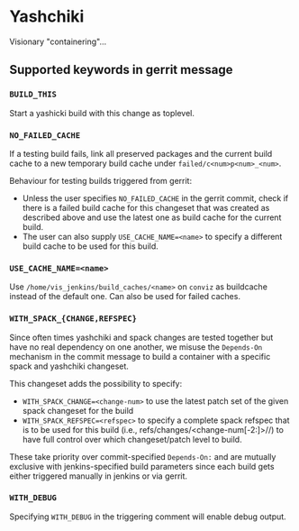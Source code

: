 # Yashchiki

Visionary "containering"…

## Supported keywords in gerrit message

### `BUILD_THIS`

Start a yashicki build with this change as toplevel.


### `NO_FAILED_CACHE`

If a testing build fails, link all preserved packages and the current build
cache to a new temporary build cache under `failed/c<num>p<num>_<num>`.

Behaviour for testing builds triggered from gerrit:
* Unless the user specifies `NO_FAILED_CACHE` in the gerrit commit,
  check if there is a failed build cache for this changeset that was
  created as described above and use the latest one as build cache for
  the current build.
* The user can also supply `USE_CACHE_NAME=<name>` to specify a
  different build cache to be used for this build.


### `USE_CACHE_NAME=<name>`

Use `/home/vis_jenkins/build_caches/<name>` on `conviz` as buildcache instead
of the default one. Can also be used for failed caches.


### `WITH_SPACK_{CHANGE,REFSPEC}`

Since often times yashchiki and spack changes are tested together but
have no real dependency on one another, we misuse the `Depends-On`
mechanism in the commit message to build a container with a specific
spack and yashchiki changeset.

This changeset adds the possibility to specify:
* `WITH_SPACK_CHANGE=<change-num>` to use the latest patch set of the
  given spack changeset for the build
* `WITH_SPACK_REFSPEC=<refspec>` to specify a complete spack refspec
  that is to be used for this build (i.e.,
  refs/changes/<change-num[-2:]>/<change-num>/<patch-level>) to have
  full control over which changeset/patch level to build.

These take priority over commit-specified `Depends-On:` and are mutually
exclusive with jenkins-specified build parameters since each build gets
either triggered manually in jenkins or via gerrit.


### `WITH_DEBUG`

Specifying `WITH_DEBUG` in the triggering comment will enable debug output.
